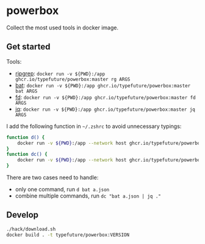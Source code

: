 # powerbox

Collect the most used tools in docker image.

## Get started

Tools:

- [ripgrep](https://github.com/BurntSushi/ripgrep): `docker run -v ${PWD}:/app ghcr.io/typefuture/powerbox:master rg ARGS`
- [bat](https://github.com/sharkdp/bat): `docker run -v ${PWD}:/app ghcr.io/typefuture/powerbox:master bat ARGS`
- [fd](https://github.com/sharkdp/fd): `docker run -v ${PWD}:/app ghcr.io/typefuture/powerbox:master fd ARGS`
- [jq](https://github.com/stedolan/jq): `docker run -v ${PWD}:/app ghcr.io/typefuture/powerbox:master jq ARGS`

I add the following function in `~/.zshrc` to avoid unnecessary typings:

```sh
function d() {
    docker run -v ${PWD}:/app --network host ghcr.io/typefuture/powerbox:master $@
}
function dc() {
    docker run -v ${PWD}:/app --network host ghcr.io/typefuture/powerbox:master -c "$@"
}
```

There are two cases need to handle:

- only one command, run `d bat a.json`
- combine multiple commands, run `dc "bat a.json | jq ."`

## Develop

```sh
./hack/download.sh
docker build . -t typefuture/powerbox:VERSION
```
